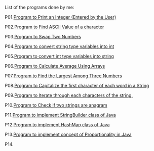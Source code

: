 List of the programs done by me:

P01.[Program to Print an Integer (Entered by the User)](https://github.com/mitali-1703/NAAD/blob/main/src/P01.java)

P02.[Program to Find ASCII Value of a character](https://github.com/mitali-1703/NAAD/blob/main/src/P02.java)

P03.[Program to Swap Two Numbers](https://github.com/mitali-1703/NAAD/blob/main/src/P03.java)

P04.[Program to convert string type variables into int](https://github.com/mitali-1703/NAAD/blob/main/src/P04.java)

P05.[Program to convert int type variables into string](https://github.com/mitali-1703/NAAD/blob/main/src/P05.java)

P06.[Program to Calculate Average Using Arrays](https://github.com/mitali-1703/NAAD/blob/main/src/P06.java)

P07.[Program to Find the Largest Among Three Numbers](https://github.com/mitali-1703/NAAD/blob/main/src/P07.java)

P08.[Program to Capitalize the first character of each word in a String](https://github.com/mitali-1703/NAAD/blob/main/src/P08.java)

P09.[Program to Iterate through each characters of the string.](https://github.com/mitali-1703/NAAD/blob/main/src/P09.java)

P10.[Program to Check if two strings are anagram](https://github.com/mitali-1703/NAAD/blob/main/src/P10.java)

P11.[Program to implement StringBuilder class of Java](https://github.com/mitali-1703/NAAD/blob/main/src/P11.java)

P12.[Program to implement HashMap class of Java](https://github.com/mitali-1703/NAAD/blob/main/src/P12.java)

P13.[Program to implement concept of Proportionality in Java](https://github.com/mitali-1703/NAAD/blob/main/src/P13.java)

P14.[](https://github.com/mitali-1703/NAAD/blob/main/src/P14.java)

